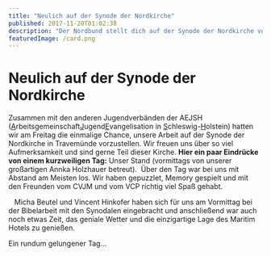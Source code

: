 ```yaml
---
title: "Neulich auf der Synode der Nordkirche"
published: 2017-11-20T01:02:38
description: "Der Nordbund stellt dich auf der Synode der Nordkirche vor.\n#WirSindDerNordbund #AEJSH #Nordkirche"
featuredImage: /card.png
---
```


# Neulich auf der Synode der Nordkirche

Zusammen mit den anderen Jugendverbänden der AEJSH (<ins datetime="2017-11-19T23:28:44+00:00">A</ins>rbeitsgemeinschaft<ins datetime="2017-11-19T23:28:44+00:00">J</ins>ugend<ins datetime="2017-11-19T23:28:44+00:00">E</ins>vangelisation in <ins datetime="2017-11-19T23:28:44+00:00">S</ins>chleswig-<ins datetime="2017-11-19T23:28:44+00:00">H</ins>olstein) hatten wir am Freitag die einmalige Chance, unsere Arbeit auf der Synode der Nordkirche in Travemünde vorzustellen. Wir freuen uns über so viel Aufmerksamkeit und sind gerne Teil dieser Kirche. 
**Hier ein paar Eindrücke von einem kurzweiligen Tag:** 
Unser Stand (vormittags von unserer großartigen Annka Holzhauer betreut). 
<img loading="lazy" src="/old/DSC_1455.jpg" alt> 
Über den Tag war bei uns mit Abstand am Meisten los. Wir haben gepuzzlet, Memory gespielt und mit den Freunden vom CVJM und vom VCP richtig viel Spaß gehabt. 
<img loading="lazy" src="/old/DSC_1474.jpg" alt>

<img loading="lazy" src="/old/DSC_1470.jpg" alt>

<img loading="lazy" src="/old/DSC_1471.jpg" alt>

<img loading="lazy" src="/old/DSC_1476.jpg" alt> 
Micha Beutel und Vincent Hinkofer haben sich für uns am Vormittag bei der Bibelarbeit mit den Synodalen eingebracht und anschließend war auch noch etwas Zeit, das geniale Wetter und die einzigartige Lage des Maritim Hotels zu genießen. 
<img loading="lazy" src="/old/DSC_1464.jpg" alt>

<img loading="lazy" src="/old/DSC_1460.jpg" alt>

Ein rundum gelungener Tag&#8230;